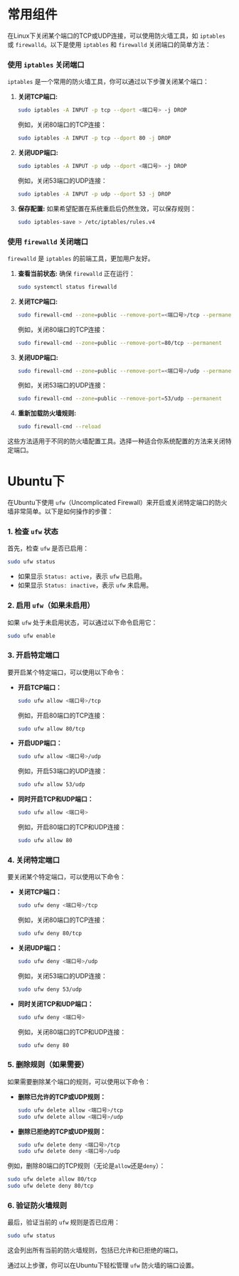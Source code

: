 # 常用组件
在Linux下关闭某个端口的TCP或UDP连接，可以使用防火墙工具，如 `iptables` 或 `firewalld`。以下是使用 `iptables` 和 `firewalld` 关闭端口的简单方法：

### 使用 `iptables` 关闭端口
`iptables` 是一个常用的防火墙工具，你可以通过以下步骤关闭某个端口：

1. **关闭TCP端口:**
   ```bash
   sudo iptables -A INPUT -p tcp --dport <端口号> -j DROP
   ```
   例如，关闭80端口的TCP连接：
   ```bash
   sudo iptables -A INPUT -p tcp --dport 80 -j DROP
   ```

2. **关闭UDP端口:**
   ```bash
   sudo iptables -A INPUT -p udp --dport <端口号> -j DROP
   ```
   例如，关闭53端口的UDP连接：
   ```bash
   sudo iptables -A INPUT -p udp --dport 53 -j DROP
   ```

3. **保存配置:**
   如果希望配置在系统重启后仍然生效，可以保存规则：
   ```bash
   sudo iptables-save > /etc/iptables/rules.v4
   ```

### 使用 `firewalld` 关闭端口
`firewalld` 是 `iptables` 的前端工具，更加用户友好。

1. **查看当前状态:**
   确保 `firewalld` 正在运行：
   ```bash
   sudo systemctl status firewalld
   ```

2. **关闭TCP端口:**
   ```bash
   sudo firewall-cmd --zone=public --remove-port=<端口号>/tcp --permanent
   ```
   例如，关闭80端口的TCP连接：
   ```bash
   sudo firewall-cmd --zone=public --remove-port=80/tcp --permanent
   ```

3. **关闭UDP端口:**
   ```bash
   sudo firewall-cmd --zone=public --remove-port=<端口号>/udp --permanent
   ```
   例如，关闭53端口的UDP连接：
   ```bash
   sudo firewall-cmd --zone=public --remove-port=53/udp --permanent
   ```

4. **重新加载防火墙规则:**
   ```bash
   sudo firewall-cmd --reload
   ```

这些方法适用于不同的防火墙配置工具。选择一种适合你系统配置的方法来关闭特定端口。

# Ubuntu下

在Ubuntu下使用 `ufw`（Uncomplicated Firewall）来开启或关闭特定端口的防火墙非常简单。以下是如何操作的步骤：

### 1. 检查 `ufw` 状态
首先，检查 `ufw` 是否已启用：
```bash
sudo ufw status
```

- 如果显示 `Status: active`，表示 `ufw` 已启用。
- 如果显示 `Status: inactive`，表示 `ufw` 未启用。

### 2. 启用 `ufw`（如果未启用）
如果 `ufw` 处于未启用状态，可以通过以下命令启用它：
```bash
sudo ufw enable
```

### 3. 开启特定端口
要开启某个特定端口，可以使用以下命令：

- **开启TCP端口：**
  ```bash
  sudo ufw allow <端口号>/tcp
  ```
  例如，开启80端口的TCP连接：
  ```bash
  sudo ufw allow 80/tcp
  ```

- **开启UDP端口：**
  ```bash
  sudo ufw allow <端口号>/udp
  ```
  例如，开启53端口的UDP连接：
  ```bash
  sudo ufw allow 53/udp
  ```

- **同时开启TCP和UDP端口：**
  ```bash
  sudo ufw allow <端口号>
  ```
  例如，开启80端口的TCP和UDP连接：
  ```bash
  sudo ufw allow 80
  ```

### 4. 关闭特定端口
要关闭某个特定端口，可以使用以下命令：

- **关闭TCP端口：**
  ```bash
  sudo ufw deny <端口号>/tcp
  ```
  例如，关闭80端口的TCP连接：
  ```bash
  sudo ufw deny 80/tcp
  ```

- **关闭UDP端口：**
  ```bash
  sudo ufw deny <端口号>/udp
  ```
  例如，关闭53端口的UDP连接：
  ```bash
  sudo ufw deny 53/udp
  ```

- **同时关闭TCP和UDP端口：**
  ```bash
  sudo ufw deny <端口号>
  ```
  例如，关闭80端口的TCP和UDP连接：
  ```bash
  sudo ufw deny 80
  ```

### 5. 删除规则（如果需要）
如果需要删除某个端口的规则，可以使用以下命令：

- **删除已允许的TCP或UDP规则：**
  ```bash
  sudo ufw delete allow <端口号>/tcp
  sudo ufw delete allow <端口号>/udp
  ```

- **删除已拒绝的TCP或UDP规则：**
  ```bash
  sudo ufw delete deny <端口号>/tcp
  sudo ufw delete deny <端口号>/udp
  ```

例如，删除80端口的TCP规则（无论是`allow`还是`deny`）：
```bash
sudo ufw delete allow 80/tcp
sudo ufw delete deny 80/tcp
```

### 6. 验证防火墙规则
最后，验证当前的 `ufw` 规则是否已应用：
```bash
sudo ufw status
```
这会列出所有当前的防火墙规则，包括已允许和已拒绝的端口。

通过以上步骤，你可以在Ubuntu下轻松管理 `ufw` 防火墙的端口设置。